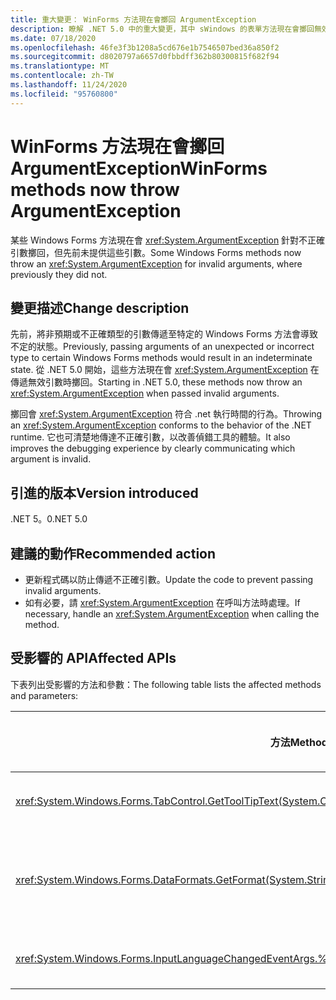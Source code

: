 ```yaml
---
title: 重大變更： WinForms 方法現在會擲回 ArgumentException
description: 瞭解 .NET 5.0 中的重大變更，其中 sWindows 的表單方法現在會擲回無效引數的 ArgumentException。
ms.date: 07/18/2020
ms.openlocfilehash: 46fe3f3b1208a5cd676e1b7546507bed36a850f2
ms.sourcegitcommit: d8020797a6657d0fbbdff362b80300815f682f94
ms.translationtype: MT
ms.contentlocale: zh-TW
ms.lasthandoff: 11/24/2020
ms.locfileid: "95760800"
---
```

# <a name="winforms-methods-now-throw-argumentexception"></a><span data-ttu-id="beccc-103">WinForms 方法現在會擲回 ArgumentException</span><span class="sxs-lookup"><span data-stu-id="beccc-103">WinForms methods now throw ArgumentException</span></span>

<span data-ttu-id="beccc-104">某些 Windows Forms 方法現在會 <xref:System.ArgumentException> 針對不正確引數擲回，但先前未提供這些引數。</span><span class="sxs-lookup"><span data-stu-id="beccc-104">Some Windows Forms methods now throw an <xref:System.ArgumentException> for invalid arguments, where previously they did not.</span></span>

## <a name="change-description"></a><span data-ttu-id="beccc-105">變更描述</span><span class="sxs-lookup"><span data-stu-id="beccc-105">Change description</span></span>

<span data-ttu-id="beccc-106">先前，將非預期或不正確類型的引數傳遞至特定的 Windows Forms 方法會導致不定的狀態。</span><span class="sxs-lookup"><span data-stu-id="beccc-106">Previously, passing arguments of an unexpected or incorrect type to certain Windows Forms methods would result in an indeterminate state.</span></span> <span data-ttu-id="beccc-107">從 .NET 5.0 開始，這些方法現在會 <xref:System.ArgumentException> 在傳遞無效引數時擲回。</span><span class="sxs-lookup"><span data-stu-id="beccc-107">Starting in .NET 5.0, these methods now throw an <xref:System.ArgumentException> when passed invalid arguments.</span></span>

<span data-ttu-id="beccc-108">擲回會 <xref:System.ArgumentException> 符合 .net 執行時間的行為。</span><span class="sxs-lookup"><span data-stu-id="beccc-108">Throwing an <xref:System.ArgumentException> conforms to the behavior of the .NET runtime.</span></span> <span data-ttu-id="beccc-109">它也可清楚地傳達不正確引數，以改善偵錯工具的體驗。</span><span class="sxs-lookup"><span data-stu-id="beccc-109">It also improves the debugging experience by clearly communicating which argument is invalid.</span></span>

## <a name="version-introduced"></a><span data-ttu-id="beccc-110">引進的版本</span><span class="sxs-lookup"><span data-stu-id="beccc-110">Version introduced</span></span>

<span data-ttu-id="beccc-111">.NET 5。0</span><span class="sxs-lookup"><span data-stu-id="beccc-111">.NET 5.0</span></span>

## <a name="recommended-action"></a><span data-ttu-id="beccc-112">建議的動作</span><span class="sxs-lookup"><span data-stu-id="beccc-112">Recommended action</span></span>

- <span data-ttu-id="beccc-113">更新程式碼以防止傳遞不正確引數。</span><span class="sxs-lookup"><span data-stu-id="beccc-113">Update the code to prevent passing invalid arguments.</span></span>
- <span data-ttu-id="beccc-114">如有必要，請 <xref:System.ArgumentException> 在呼叫方法時處理。</span><span class="sxs-lookup"><span data-stu-id="beccc-114">If necessary, handle an <xref:System.ArgumentException> when calling the method.</span></span>

## <a name="affected-apis"></a><span data-ttu-id="beccc-115">受影響的 API</span><span class="sxs-lookup"><span data-stu-id="beccc-115">Affected APIs</span></span>

<span data-ttu-id="beccc-116">下表列出受影響的方法和參數：</span><span class="sxs-lookup"><span data-stu-id="beccc-116">The following table lists the affected methods and parameters:</span></span>

| <span data-ttu-id="beccc-117">方法</span><span class="sxs-lookup"><span data-stu-id="beccc-117">Method</span></span> | <span data-ttu-id="beccc-118">參數名稱</span><span class="sxs-lookup"><span data-stu-id="beccc-118">Parameter name</span></span> | <span data-ttu-id="beccc-119">條件</span><span class="sxs-lookup"><span data-stu-id="beccc-119">Condition</span></span> | <span data-ttu-id="beccc-120">已新增版本</span><span class="sxs-lookup"><span data-stu-id="beccc-120">Version added</span></span> |
|-|-|-|-|
| <xref:System.Windows.Forms.TabControl.GetToolTipText(System.Object)?displayProperty=fullName> | `item` | <span data-ttu-id="beccc-121">引數的類型不是 <xref:System.Windows.Forms.TabPage> 。</span><span class="sxs-lookup"><span data-stu-id="beccc-121">Argument is not of type <xref:System.Windows.Forms.TabPage>.</span></span> | <span data-ttu-id="beccc-122">Preview 1</span><span class="sxs-lookup"><span data-stu-id="beccc-122">Preview 1</span></span> |
| <xref:System.Windows.Forms.DataFormats.GetFormat(System.String)?displayProperty=fullName> | `format` | <span data-ttu-id="beccc-123">引數是 `null` 、 <xref:System.String.Empty?displayProperty=nameWithType> 或空白字元。</span><span class="sxs-lookup"><span data-stu-id="beccc-123">Argument is `null`, <xref:System.String.Empty?displayProperty=nameWithType>, or white space.</span></span> | <span data-ttu-id="beccc-124">Preview 5</span><span class="sxs-lookup"><span data-stu-id="beccc-124">Preview 5</span></span> |
| <xref:System.Windows.Forms.InputLanguageChangedEventArgs.%23ctor(System.Globalization.CultureInfo,System.Byte)> | `culture` | <span data-ttu-id="beccc-125">無法取得 `InputLanguage` 指定文化特性的。</span><span class="sxs-lookup"><span data-stu-id="beccc-125">Unable to retrieve an `InputLanguage` for the specified culture.</span></span> | <span data-ttu-id="beccc-126">Preview 7</span><span class="sxs-lookup"><span data-stu-id="beccc-126">Preview 7</span></span> |

<!--

### Affected APIs

- `M:System.Windows.Forms.TabControl.GetToolTipText(System.Object)`
- `M:System.Windows.Forms.DataFormats.GetFormat(System.String)`
- `M:System.Windows.Forms.InputLanguageChangedEventArgs.%23ctor(System.Globalization.CultureInfo,System.Byte)`

### Category

Windows Forms

-->
